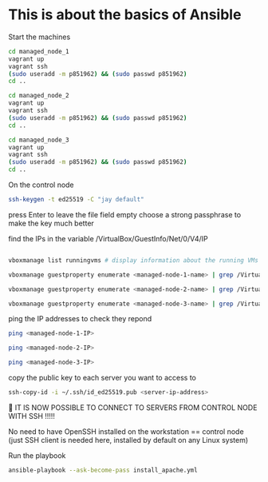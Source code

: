 # This is about the basics of Ansible




Start the machines

```bash
cd managed_node_1
vagrant up
vagrant ssh
(sudo useradd -m p851962) && (sudo passwd p851962)
cd ..

cd managed_node_2
vagrant up
vagrant ssh
(sudo useradd -m p851962) && (sudo passwd p851962)
cd ..

cd managed_node_3
vagrant up
vagrant ssh
(sudo useradd -m p851962) && (sudo passwd p851962)
cd ..
```


On the control node

```bash
ssh-keygen -t ed25519 -C "jay default"
```
press Enter to leave the file field empty
choose a strong passphrase to make the key much better


find the IPs in the variable /VirtualBox/GuestInfo/Net/0/V4/IP

```bash

vboxmanage list runningvms # display information about the running VMs

vboxmanage guestproperty enumerate <managed-node-1-name> | grep /VirtualBox/GuestInfo/Net/1/V4/IP

vboxmanage guestproperty enumerate <managed-node-2-name> | grep /VirtualBox/GuestInfo/Net/1/V4/IP

vboxmanage guestproperty enumerate <managed-node-3-name> | grep /VirtualBox/GuestInfo/Net/1/V4/IP


```

ping the IP addresses to check they repond

```bash
ping <managed-node-1-IP>

ping <managed-node-2-IP>

ping <managed-node-3-IP>
```


copy the public key to each server you want to access to
```bash
ssh-copy-id -i ~/.ssh/id_ed25519.pub <server-ip-address>
```

🥳 IT IS NOW POSSIBLE TO CONNECT TO SERVERS FROM CONTROL NODE WITH SSH !!!!!

No need to have OpenSSH installed on the workstation == control node (just SSH client is needed here, installed by default on any Linux system)

Run the playbook
```bash
ansible-playbook --ask-become-pass install_apache.yml
```


